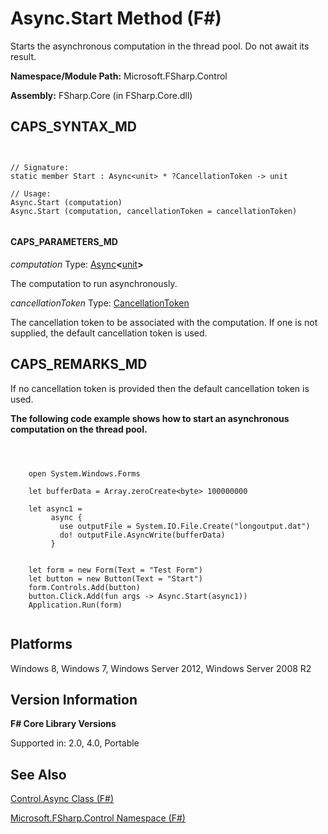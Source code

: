 # Async.Start Method (F#)

Starts the asynchronous computation in the thread pool. Do not await its result.

**Namespace/Module Path:** Microsoft.FSharp.Control

**Assembly:** FSharp.Core (in FSharp.Core.dll)


## CAPS_SYNTAX_MD



```


// Signature:
static member Start : Async<unit> * ?CancellationToken -> unit

// Usage:
Async.Start (computation)
Async.Start (computation, cancellationToken = cancellationToken)


```



#### CAPS_PARAMETERS_MD
*computation*
Type: [Async](http://msdn.microsoft.com/en-us/library/e0b28ea2-dea5-4021-b2b9-d7d4761babde)**&lt;**[unit](http://msdn.microsoft.com/en-us/library/00b837c2-6c8a-483a-87d3-0479c64037a7)**&gt;**


The computation to run asynchronously.


*cancellationToken*
Type: [CancellationToken](http://msdn.microsoft.com/en-us/library/31a3eafe-b61b-46c4-927d-bc9a3ae357c2)


The cancellation token to be associated with the computation. If one is not supplied, the default cancellation token is used.




## CAPS_REMARKS_MD
If no cancellation token is provided then the default cancellation token is used.

**The following code example shows how to start an asynchronous computation on the thread pool.**


```



    open System.Windows.Forms

    let bufferData = Array.zeroCreate<byte> 100000000

    let async1 =
         async {
           use outputFile = System.IO.File.Create("longoutput.dat")
           do! outputFile.AsyncWrite(bufferData) 
         }
      

    let form = new Form(Text = "Test Form")
    let button = new Button(Text = "Start")
    form.Controls.Add(button)
    button.Click.Add(fun args -> Async.Start(async1))
    Application.Run(form)


```



## Platforms
Windows 8, Windows 7, Windows Server 2012, Windows Server 2008 R2


## Version Information
**F# Core Library Versions**

Supported in: 2.0, 4.0, Portable




## See Also
[Control.Async Class &#40;F&#35;&#41;](Control.Async+Class+%28F%23%29.md)

[Microsoft.FSharp.Control Namespace &#40;F&#35;&#41;](Microsoft.FSharp.Control+Namespace+%28F%23%29.md)

